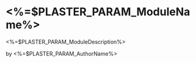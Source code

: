 # <%=$PLASTER_PARAM_ModuleName%>

<%=$PLASTER_PARAM_ModuleDescription%>

by <%=$PLASTER_PARAM_AuthorName%>